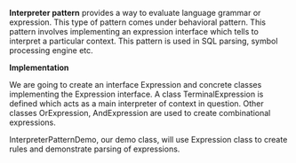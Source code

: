 
**Interpreter pattern** provides a way to evaluate language grammar or expression. This type of pattern comes under behavioral pattern. This pattern involves implementing an expression interface which tells to interpret a particular context. This pattern is used in SQL parsing, symbol processing engine etc.

**Implementation**

We are going to create an interface Expression and concrete classes implementing the Expression interface. A class TerminalExpression is defined which acts as a main interpreter of context in question. Other classes OrExpression, AndExpression are used to create combinational expressions.

InterpreterPatternDemo, our demo class, will use Expression class to create rules and demonstrate parsing of expressions.